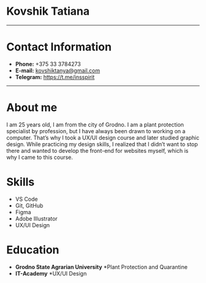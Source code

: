 # **Kovshik Tatiana**
*****
# **Contact Information**
* **Phone:** +375 33 3784273
* **E-mail:** kovshiktanya@gmail.com
* **Telegram:** https://t.me/insspirit
*****
# **About me**
I am 25 years old, I am from the city of Grodno. I am a plant protection specialist by profession, but I have always been drawn to working on a computer. That’s why I took a UX/UI design course and later studied graphic design.
While practicing my design skills, I realized that I didn’t want to stop there and wanted to develop the front-end for websites myself, which is why I came to this course.
# **Skills**
- VS Code
- Git, GitHub
- Figma
- Adobe Illustrator
- UX/UI Design
# **Education**
* **Grodno State Agrarian University**
    *Plant Protection and Quarantine
* **IT-Academy**
    *UX/UI Design
